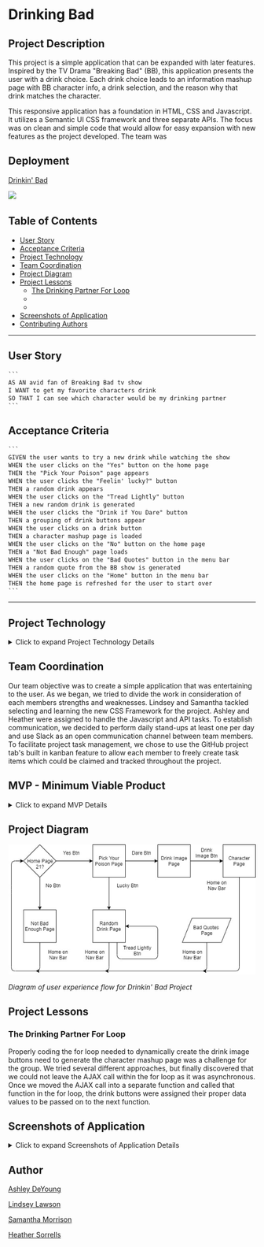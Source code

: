 # Drinking Bad

## Project Description

This project is a simple application that can be expanded with later features. Inspired by the TV Drama "Breaking Bad" (BB), this application presents the user with a drink choice. Each drink choice leads to an information mashup page with BB character info, a drink selection, and the reason why that drink matches the character.

This responsive application has a foundation in HTML, CSS and Javascript. It utilizes a Semantic UI CSS framework and three separate APIs. The focus was on clean and simple code that would allow for easy expansion with new features as the project developed. The team was 

## Deployment

  [Drinkin' Bad](https://hlsorrells.github.io/Drinking-Bad/)

  ![](assets/images/drinkin-bad.gif)

## Table of Contents

  * [User Story](#user-story)
  * [Acceptance Criteria](#acceptance-criteria)
  * [Project Technology](#project-technology)
  * [Team Coordination](#team-coordination)
  * [Project Diagram](#project-diagram)
  * [Project Lessons](#project-lessons)
    * [The Drinking Partner For Loop](#the-drinking-partner-for-loop)
    * [](#)
    * [](#)
  * [Screenshots of Application](#screenshots-of-application)
  * [Contributing Authors](#contributing-authors)

----

  ## User Story

    ```
    AS AN avid fan of Breaking Bad tv show
    I WANT to get my favorite characters drink
    SO THAT I can see which character would be my drinking partner
    ```

  ## Acceptance Criteria

    ```
    GIVEN the user wants to try a new drink while watching the show
    WHEN the user clicks on the "Yes" button on the home page
    THEN the "Pick Your Poison" page appears
    WHEN the user clicks the "Feelin' lucky?" button
    THEN a random drink appears
    WHEN the user clicks on the "Tread Lightly" button
    THEN a new random drink is generated
    WHEN the user clicks the "Drink if You Dare" button
    THEN a grouping of drink buttons appear
    WHEN the user clicks on a drink button
    THEN a character mashup page is loaded
    WHEN the user clicks on the "No" button on the home page
    THEN a "Not Bad Enough" page loads
    WHEN the user clicks on the "Bad Quotes" button in the menu bar
    THEN a random quote from the BB show is generated
    WHEN the user clicks on the "Home" button in the menu bar
    THEN the home page is refreshed for the user to start over
    ```

----

## Project Technology
<details>
    <summary markdown="span">Click to expand Project Technology Details</summary>

Languages
- HTML
- CSS
- Javascript

Libraries
- jQuery

CSS Framework
- [Semantic UI](semantic-ui.com)

APIs
- [The Cocktail DB](https://www.thecocktaildb.com/api.php)
- [Breaking Bad API](https://www.breakingbadapi.com/api/)
- [Particle JS](https://www.particle.js)
</details>

## Team Coordination
Our team objective was to create a simple application that was entertaining to the user. As we began, we tried to divide the work in consideration of each members strengths and weaknesses. Lindsey and Samantha tackled selecting and learning the new CSS Framework for the project. Ashley and Heather were assigned to handle the Javascript and API tasks. To establish communication, we decided to perform daily stand-ups at least one per day and use Slack as an open communication channel between team members. To facilitate project task management, we chose to use the GitHub project tab's built in kanban feature to allow each member to freely create task items which could be claimed and tracked throughout the project.

## MVP - Minimum Viable Product
<details>
    <summary markdown="span">Click to expand MVP Details</summary>

The first step after deciding on a project idea was to determine what the MVP (Minimum Viable Product) criteria would be. These criteria would establish the completiion of the project. At that point, we could decide whether to pursue further improvements or features that would be placed in the "icebox" kanban column. The following details the MVP that meets the assignment's requirements.

Welcome page
- Asks the user whether or not they are 21
- Has an image topper
- Has a no button that trigger the "Too Bad" page
- Has a yes button that triggers the "Pick Your Poison" page

Too Bad Page
- Funny pic for image topper
- Text stating "Haha! You are not not bad enough"
- Home button to return to "Welcome" page
- Background set by particle.js

Pick Your Poison Page
- Buttons that trigger the "Character" page
- Each button will have an image of a drink
- Each button will lead to a specific BB character's page

Character Page
- Image of the BB character
- BB character name, nickname, and current status
- Actor(ess) that portrays the character
- Background set by particle.js
- Image of selected drink
- Ingredients list for the drink
- Instruction on how to mix the drink
</details>

## Project Diagram

![Drinkin' Bad Project Diagram](assets/image/drinkin_bad_project2.jpg)

*Diagram of user experience flow for Drinkin' Bad Project*

## Project Lessons

### The Drinking Partner For Loop
Properly coding the for loop needed to dynamically create the drink image buttons need to generate the character mashup page was a challenge for the group. We tried several different approaches, but finally discovered that we could not leave the AJAX call within the for loop as it was asynchronous. Once we moved the AJAX call into a separate function and called that function in the for loop, the drink buttons were assigned their proper data values to be passed on to the next function.

## Screenshots of Application
<details>
    <summary markdown="span">Click to expand Screenshots of Application Details</summary>

![Home Page Preview](assets/image/homePreview.png)

*Screenshot of the home page*

![Pick Your Poison Page Preview](pypPreview.png)

*Screenshot of the Pick Your Poison page*

![Random Drink Page Preview](randomDrink.png)

*Screenshot of the Random Drink page*

![Character Page Preview](drinkingNamePreview.png)

*Screenshot of the Character and Drink Mashup Page*

![Random Quote Page](quotePreview.png)

*Screenshot of the Random Quote page*
</details>

## Author

[Ashley DeYoung](@ashleydeyoung)

[Lindsey Lawson](@lynseahoss)

[Samantha Morrison](@sm-pixel)

[Heather Sorrells](@Hlsorrells)